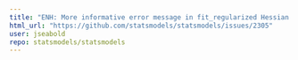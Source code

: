 ```yaml
---
title: "ENH: More informative error message in fit_regularized Hessian inversion fail"
html_url: "https://github.com/statsmodels/statsmodels/issues/2305"
user: jseabold
repo: statsmodels/statsmodels
---
```


